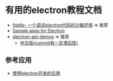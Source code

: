 # 有用的electron教程文档

- [fiddle- 一个调试electron代码的沙箱环境](https://github.com/electron/fiddle) => 推荐
- [Sample apps for Electron](https://github.com/hokein/electron-sample-apps)
- [electron-api-demos](https://github.com/electron/electron-api-demos) => 推荐
    - [中文版(commit有一定滞后性)](https://github.com/demopark/electron-api-demos-Zh_CN)

## 参考应用

- [使用electron开发的应用](https://www.electronjs.org/apps)
